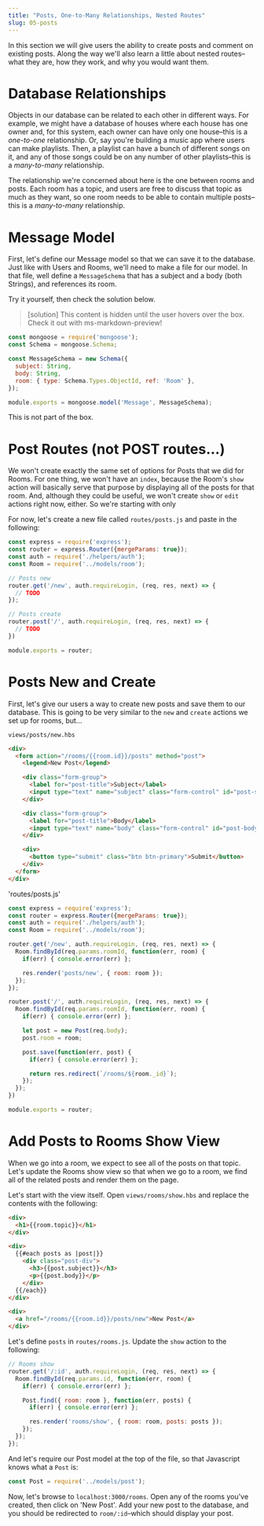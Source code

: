 ```yaml
---
title: "Posts, One-to-Many Relationships, Nested Routes"
slug: 05-posts
---
```


In this section we will give users the ability to create posts and comment on existing posts.  Along the way we'll also learn a little about nested routes–what they are, how they work, and why you would want them.

# Database Relationships

Objects in our database can be related to each other in different ways. For example, we might have a database of houses where each house has one owner and, for this system, each owner can have only one house–this is a *one-to-one* relationship.  Or, say you're building a music app where users can make playlists. Then, a playlist can have a bunch of different songs on it, and any of those songs could be on any number of other playlists–this is a *many-to-many* relationship.

The relationship we're concerned about here is the one between rooms and posts. Each room has a topic, and users are free to discuss that topic as much as they want, so one room needs to be able to contain multiple posts–this is a *many-to-many* relationship.

<!-- TODO: include schemas to demonstrate 3 options to set up in MongoDB, and introduce code for referencing other objects and finding by reference -->

# Message Model

First, let's define our Message model so that we can save it to the database.  Just like with Users and Rooms, we'll need to make a file for our model.  In that file, well define a `MessageSchema` that has a subject and a body (both Strings), and references its room.

Try it yourself, then check the solution below.

<!-- TODO: Hide solution behind fold -->

> [solution]
> This content is hidden until the user hovers over the box. Check it out with ms-markdown-preview!
>
```Javascript
const mongoose = require('mongoose');
const Schema = mongoose.Schema;

const MessageSchema = new Schema({
  subject: String,
  body: String,
  room: { type: Schema.Types.ObjectId, ref: 'Room' },
});

module.exports = mongoose.model('Message', MessageSchema);
```

This is not part of the box.
<!-- TODO: remove -->



<!-- # Nested Routes -->

<!-- TODO: include code for nesting posts inside rooms -->

# Post Routes (__not__ POST routes...)

We won't create exactly the same set of options for Posts that we did for Rooms. For one thing, we won't have an `index`, because the Room's `show` action will basically serve that purpose by displaying all of the posts for that room.  And, although they could be useful, we won't create `show` or `edit` actions right now, either. So we're starting with only

For now, let's create a new file called `routes/posts.js` and paste in the following:

```Javascript
const express = require('express');
const router = express.Router({mergeParams: true});
const auth = require('./helpers/auth');
const Room = require('../models/room');

// Posts new
router.get('/new', auth.requireLogin, (req, res, next) => {
  // TODO
});

// Posts create
router.post('/', auth.requireLogin, (req, res, next) => {
  // TODO
})

module.exports = router;
```

# Posts New and Create

First, let's give our users a way to create new posts and save them to our database. This is going to be very similar to the `new` and `create` actions we set up for rooms, but...

<!-- TODO: set up and give code snippets, then ask students to implement -->

<!-- TODO: hide solutions behind fold -->

`views/posts/new.hbs`
```HTML
<div>
  <form action="/rooms/{{room.id}}/posts" method="post">
    <legend>New Post</legend>

    <div class="form-group">
      <label for="post-title">Subject</label>
      <input type="text" name="subject" class="form-control" id="post-subject" placeholder="Subject">
    </div>

    <div class="form-group">
      <label for="post-title">Body</label>
      <input type="text" name="body" class="form-control" id="post-body" placeholder="Body">
    </div>

    <div>
      <button type="submit" class="btn btn-primary">Submit</button>
    </div>
  </form>
</div>
```

'routes/posts.js'
```Javascript
const express = require('express');
const router = express.Router({mergeParams: true});
const auth = require('./helpers/auth');
const Room = require('../models/room');

router.get('/new', auth.requireLogin, (req, res, next) => {
  Room.findById(req.params.roomId, function(err, room) {
    if(err) { console.error(err) };

    res.render('posts/new', { room: room });
  });
});

router.post('/', auth.requireLogin, (req, res, next) => {
  Room.findById(req.params.roomId, function(err, room) {
    if(err) { console.error(err) };

    let post = new Post(req.body);
    post.room = room;

    post.save(function(err, post) {
      if(err) { console.error(err) };

      return res.redirect(`/rooms/${room._id}`);
    });
  });
})

module.exports = router;
```

# Add Posts to Rooms Show View

When we go into a room, we expect to see all of the posts on that topic.  Let's update the Rooms show view so that when we go to a room, we find all of the related posts and render them on the page.

Let's start with the view itself.  Open `views/rooms/show.hbs` and replace the contents with the following:

```HTML
<div>
  <h1>{{room.topic}}</h1>
</div>

<div>
  {{#each posts as |post|}}
    <div class="post-div">
      <h3>{{post.subject}}</h3>
      <p>{{post.body}}</p>
    </div>
  {{/each}}
</div>

<div>
  <a href="/rooms/{{room.id}}/posts/new">New Post</a>
</div>
```

<!-- TODO: walk through code.  esp:, do I need to intro or review #each? New Post link is new, also-->

Let's define `posts` in `routes/rooms.js`.  Update the `show` action to the following:

```Javascript
// Rooms show
router.get('/:id', auth.requireLogin, (req, res, next) => {
  Room.findById(req.params.id, function(err, room) {
    if(err) { console.error(err) };

    Post.find({ room: room }, function(err, posts) {
      if(err) { console.error(err) };

      res.render('rooms/show', { room: room, posts: posts });
    });
  });
});
```

And let's require our Post model at the top of the file, so that Javascript knows what a `Post` is:

```Javascript
const Post = require('../models/post');
```

<!-- TODO: walk through code -->

Now, let's browse to `localhost:3000/rooms`.  Open any of the rooms you've created, then click on 'New Post'. Add your new post to the database, and you should be redirected to `room/:id`–which should display your post.

<!-- # Partials -->
<!-- TODO: stretch/optional -->

<!-- # Posts Delete -->
<!-- TODO -->

<!-- # Comments -->
<!-- TODO -->
